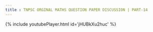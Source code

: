 ```yaml
---
title : TNPSC ORGINAL MATHS QUESTION PAPER DISCUSSION | PART-14
---
```






{% include youtubePlayer.html id='jHUBkXu2huc' %}
